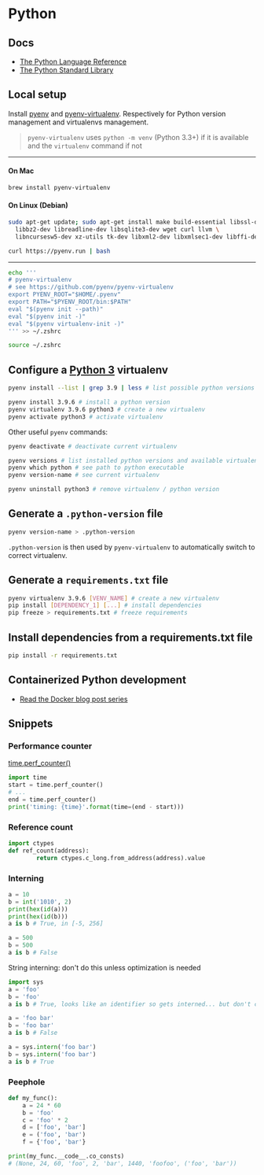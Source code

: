 # Python

## Docs

- [The Python Language Reference](https://docs.python.org/3/reference/index.html)
- [The Python Standard Library](https://docs.python.org/3/library/index.html)

## Local setup

Install [pyenv](https://github.com/pyenv/pyenv) and [pyenv-virtualenv](https://github.com/pyenv/pyenv-virtualenv). Respectively for Python version management and virtualenvs management. 

> `pyenv-virtualenv` uses `python -m venv` (Python 3.3+) if it is available and the `virtualenv` command if not

---
#### On Mac
```sh
brew install pyenv-virtualenv
```
#### On Linux (Debian)
```sh
sudo apt-get update; sudo apt-get install make build-essential libssl-dev zlib1g-dev \
  libbz2-dev libreadline-dev libsqlite3-dev wget curl llvm \
  libncursesw5-dev xz-utils tk-dev libxml2-dev libxmlsec1-dev libffi-dev liblzma-dev

curl https://pyenv.run | bash
```
---

```sh
echo '''
# pyenv-virtualenv
# see https://github.com/pyenv/pyenv-virtualenv
export PYENV_ROOT="$HOME/.pyenv"
export PATH="$PYENV_ROOT/bin:$PATH"
eval "$(pyenv init --path)"
eval "$(pyenv init -)"
eval "$(pyenv virtualenv-init -)"
''' >> ~/.zshrc

source ~/.zshrc
```

## Configure a [Python 3](https://www.python.org/download/releases/3.0/) virtualenv

```sh
pyenv install --list | grep 3.9 | less # list possible python versions

pyenv install 3.9.6 # install a python version
pyenv virtualenv 3.9.6 python3 # create a new virtualenv
pyenv activate python3 # activate virtualenv
```

Other useful `pyenv` commands:
```sh
pyenv deactivate # deactivate current virtualenv

pyenv versions # list installed python versions and available virtualenvs
pyenv which python # see path to python executable
pyenv version-name # see current virtualenv

pyenv uninstall python3 # remove virtualenv / python version
```

## Generate a `.python-version` file

```sh
pyenv version-name > .python-version 
```

`.python-version` is then used by `pyenv-virtualenv` to automatically switch to correct virtualenv.

## Generate a `requirements.txt` file

```sh
pyenv virtualenv 3.9.6 [VENV_NAME] # create a new virtualenv
pip install [DEPENDENCY_1] [...] # install dependencies
pip freeze > requirements.txt # freeze requirements
```

## Install dependencies from a requirements.txt file

```sh
pip install -r requirements.txt
```

## Containerized Python development

- [Read the Docker blog post series](https://www.docker.com/blog/tag/python-env-series/)

## Snippets

### Performance counter 

[time.perf_counter()](https://docs.python.org/3/library/time.html#time.perf_counter)

```python
import time
start = time.perf_counter()
# ...
end = time.perf_counter()
print('timing: {time}'.format(time=(end - start)))
```

### Reference count

```python
import ctypes
def ref_count(address):
		return ctypes.c_long.from_address(address).value
```

### Interning 

```python
a = 10
b = int('1010', 2)
print(hex(id(a)))
print(hex(id(b)))
a is b # True, in [-5, 256]

a = 500
b = 500
a is b # False
```

String interning: don't do this unless optimization is needed
```python
import sys
a = 'foo'
b = 'foo'
a is b # True, looks like an identifier so gets interned... but don't count on it

a = 'foo bar'
b = 'foo bar'
a is b # False

a = sys.intern('foo bar')
b = sys.intern('foo bar')
a is b # True
```

### Peephole 

```python
def my_func():
    a = 24 * 60
    b = 'foo'
    c = 'foo' * 2
    d = ['foo', 'bar']
    e = ('foo', 'bar')
    f = {'foo', 'bar'}

print(my_func.__code__.co_consts) 
# (None, 24, 60, 'foo', 2, 'bar', 1440, 'foofoo', ('foo', 'bar'))
```
